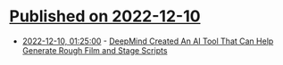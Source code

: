 # [Published on 2022-12-10](index.md)

* [2022-12-10, 01:25:00](https://entertainment.slashdot.org/story/22/12/10/0040219/deepmind-created-an-ai-tool-that-can-help-generate-rough-film-and-stage-scripts?utm_source=rss1.0mainlinkanon&utm_medium=feed) - [DeepMind Created An AI Tool That Can Help Generate Rough Film and Stage Scripts](https://entertainment.slashdot.org/story/22/12/10/0040219/deepmind-created-an-ai-tool-that-can-help-generate-rough-film-and-stage-scripts?utm_source=rss1.0mainlinkanon&utm_medium=feed)
